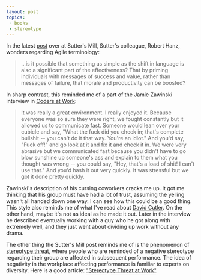 ```yaml
---
layout: post
topics:
 - books
 - stereotype
---
```


In the latest <a href="http://herbsutter.wordpress.com/2009/12/11/guest-blog-words-matter/">post</a> over at Sutter's Mill, Sutter's colleague, Robert Hanz, wonders regarding Agile terminology:

<blockquote>...is it possible that something as simple as the shift in language is also a significant part of the effectiveness? That by priming individuals with messages of success and value, rather than messages of failure, that morale and productivity can be boosted?</blockquote>

In sharp contrast, this reminded me of a part of the Jamie Zawinski interview in <a href="http://www.amazon.com/Coders-at-Work-Peter-Seibel/dp/1430219483/ref=sr_1_1?ie=UTF8&amp;s=books&amp;qid=1260601509&amp;sr=1-1">Coders at Work</a>:

<blockquote>It was really a great environment.  I really enjoyed it.  Because everyone was so sure they were right, we fought constantly but it allowed us to communicate fast.  Someone would lean over your cubicle and say, "What the fuck did you check in; that's complete bullshit -- you can't do it that way.  You're an idiot."  And you'd say, "Fuck off!" and go look at it and fix it and check it in.  We were very abrasive but we communicated fast because you didn't have to go blow sunshine up someone's ass and explain to them what you thought was wrong -- you could say, "Hey, that's a load of shit!  I can't use that."  And you'd hash it out very quickly.  It was stressful but we got it done pretty quickly.
</blockquote>

Zawinski's description of his cursing coworkers cracks me up.   It got me thinking that his group must have had a lot of trust, assuming the yelling wasn't all handed down one way.  I can see how this could be a good thing.  This style also reminds me of what I've read about <a href="http://www.amazon.com/Show-Stopper-Breakneck-Generation-Microsoft/dp/0029356717/ref=sr_1_1?ie=UTF8&amp;s=books&amp;qid=1260603182&amp;sr=1-1">David Cutler</a>.   On the other hand, maybe it's not as ideal as he made it out.  Later in the interview he described eventually working with a guy who he got along with extremely well, and they just went about dividing up work without any drama.

The other thing the Sutter's Mill post reminds me of is the phenomenon of <a href="http://en.wikipedia.org/wiki/Stereotype_threat">stereotype threat</a>, where people who are reminded of a negative stereotype regarding their group are affected in subsequent performance.  The idea of negativity in the workplace affecting performance is familiar to experts on diversity.  Here is a good article: <a href="http://www.wu.ac.at/gender/lehre/roberson_kulik.pdf">"Stereotype Threat at Work"</a>.

